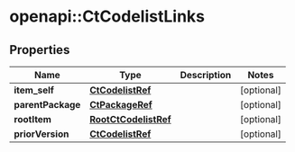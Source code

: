 # openapi::CtCodelistLinks


## Properties
Name | Type | Description | Notes
------------ | ------------- | ------------- | -------------
**item_self** | [**CtCodelistRef**](CtCodelistRef.md) |  | [optional] 
**parentPackage** | [**CtPackageRef**](CtPackageRef.md) |  | [optional] 
**rootItem** | [**RootCtCodelistRef**](RootCtCodelistRef.md) |  | [optional] 
**priorVersion** | [**CtCodelistRef**](CtCodelistRef.md) |  | [optional] 



